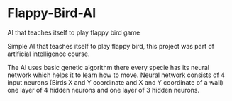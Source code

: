 # Flappy-Bird-AI
AI that teaches itself to play flappy bird game

Simple AI that teashes itself to play flappy bird, this project was part of artificial intelligence course.

The AI uses basic genetic algorithm there every specie has its neural network which helps it to learn how to move.
Neural network consists of 4 input neurons (Birds X and Y coordinate and X and Y coordinate of a wall) one layer of 4 hidden neurons and one layer of 3 hidden neurons.
